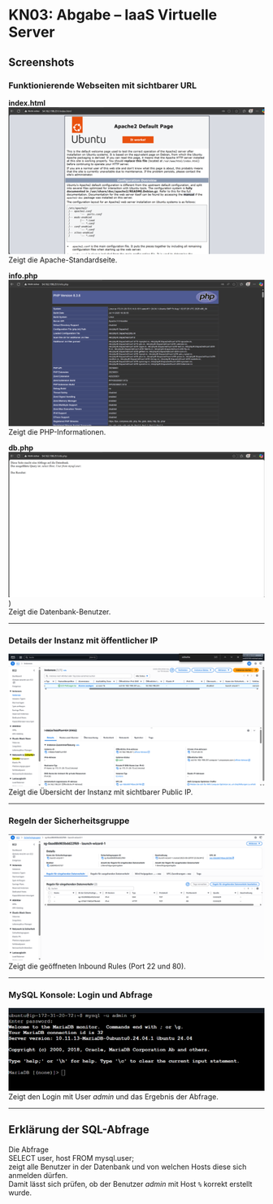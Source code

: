 # KN03: Abgabe – IaaS Virtuelle Server

## Screenshots

### Funktionierende Webseiten mit sichtbarer URL

**index.html**  
![index.html](https://github.com/michaeleaton212/Modul-346---AWS-Academy-Learner-Lab/blob/main/index.html.png)  
Zeigt die Apache-Standardseite.  

**info.php**  
![info.php](https://github.com/michaeleaton212/Modul-346---AWS-Academy-Learner-Lab/blob/main/info.php.png)  
Zeigt die PHP-Informationen.  

**db.php**  
![db.php](https://github.com/michaeleaton212/Modul-346---AWS-Academy-Learner-Lab/blob/main/db.php.png))  
Zeigt die Datenbank-Benutzer.  

---

### Details der Instanz mit öffentlicher IP
![Instanzdetails](https://github.com/michaeleaton212/Modul-346---AWS-Academy-Learner-Lab/blob/main/public_IP.Instance.png)  
Zeigt die Übersicht der Instanz mit sichtbarer Public IP.  

---

### Regeln der Sicherheitsgruppe
![Security Group](https://github.com/michaeleaton212/Modul-346---AWS-Academy-Learner-Lab/blob/main/sicherheitsgruppe_regeln.png)  
Zeigt die geöffneten Inbound Rules (Port 22 und 80).  

---

### MySQL Konsole: Login und Abfrage
![MySQL Abfrage](https://github.com/michaeleaton212/Modul-346---AWS-Academy-Learner-Lab/blob/main/login_mariadb.png)  
Zeigt den Login mit User *admin* und das Ergebnis der Abfrage.  

---

## Erklärung der SQL-Abfrage
Die Abfrage  
SELECT user, host FROM mysql.user;  
zeigt alle Benutzer in der Datenbank und von welchen Hosts diese sich anmelden dürfen.  
Damit lässt sich prüfen, ob der Benutzer *admin* mit Host `%` korrekt erstellt wurde.

